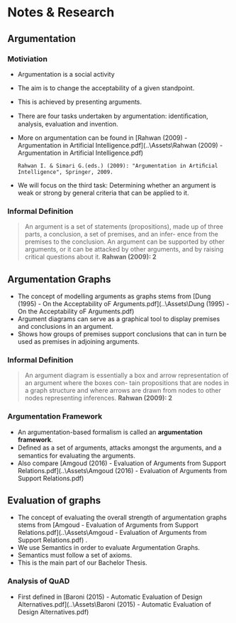 # Notes & Research

## Argumentation

### Motiviation

- Argumentation is a social activity

- The aim is to change the acceptability of a given standpoint.

- This is achieved by presenting arguments.

- There are four tasks undertaken by argumentation: identiﬁcation, analysis, evaluation and invention.

- More on argumentation can be found in [Rahwan (2009) - Argumentation in Artificial Intelligence.pdf](..\Assets\Rahwan (2009) - Argumentation in Artificial Intelligence.pdf) 

  ```
  Rahwan I. & Simari G.(eds.) (2009): "Argumentation in Artiﬁcial Intelligence", Springer, 2009.
  ```

- We will focus on the third task: Determining whether an argument is weak or strong by general criteria that can be applied to it.

### Informal Definition

> An argument is a set of statements (propositions), made up of three parts, a conclusion, a set of premises, and an infer-
> ence from the premises to the conclusion. An argument can be supported by other
> arguments, or it can be attacked by other arguments, and by raising critical questions
> about it. **Rahwan (2009): 2**

## Argumentation Graphs

- The concept of modelling arguments as graphs stems from  [Dung (1995) - On the Acceptability oF Arguments.pdf](..\Assets\Dung (1995) - On the Acceptability oF Arguments.pdf) 
- Argument diagrams can serve as a graphical tool to display premises and conclusions in an argument.
- Shows how groups of premises support conclusions that can in turn be used as premises in adjoining arguments.

### Informal Definition

> An argument diagram is essentially a box and arrow representation of an argument where the boxes con-
> tain propositions that are nodes in a graph structure and where arrows are drawn
> from nodes to other nodes representing inferences. **Rahwan (2009): 2**

### Argumentation Framework

- An argumentation-based formalism is called an **argumentation framework**.
- Deﬁned as a set of arguments, attacks amongst the arguments, and a semantics for evaluating the arguments.
- Also compare  [Amgoud (2016) - Evaluation of Arguments from Support Relations.pdf](..\Assets\Amgoud (2016) - Evaluation of Arguments from Support Relations.pdf) 

## Evaluation of graphs

- The concept of evaluating the overall strength of argumentation graphs stems from [Amgoud - Evaluation of Arguments from Support Relations.pdf](..\Assets\Amgoud - Evaluation of Arguments from Support Relations.pdf) .
- We use Semantics in order to evaluate Argumentation Graphs.
- Semantics must follow a set of axioms.
- This is the main part of our Bachelor Thesis.

### Analysis of QuAD

- First defined in  [Baroni (2015) - Automatic Evaluation of Design Alternatives.pdf](..\Assets\Baroni (2015) - Automatic Evaluation of Design Alternatives.pdf) 

